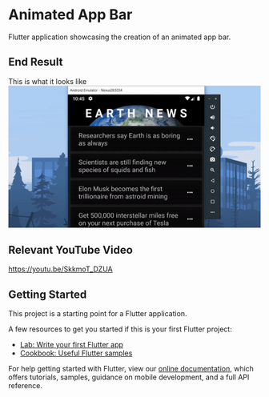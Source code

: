 # Animated App Bar

Flutter application showcasing the creation of an animated app bar.

## End Result
This is what it looks like
![](example.gif)


## Relevant YouTube Video

https://youtu.be/SkkmoT_DZUA



## Getting Started

This project is a starting point for a Flutter application.

A few resources to get you started if this is your first Flutter project:

- [Lab: Write your first Flutter app](https://flutter.dev/docs/get-started/codelab)
- [Cookbook: Useful Flutter samples](https://flutter.dev/docs/cookbook)

For help getting started with Flutter, view our 
[online documentation](https://flutter.dev/docs), which offers tutorials, 
samples, guidance on mobile development, and a full API reference.
